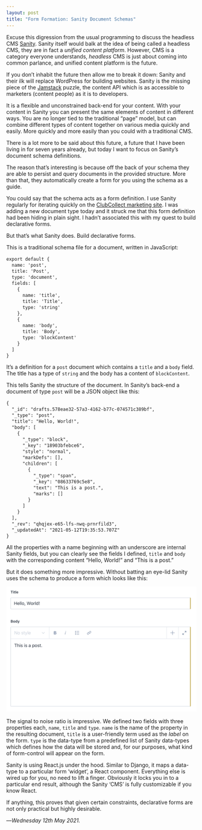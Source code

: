 ```yaml
---
layout: post
title: "Form Formation: Sanity Document Schemas"
---
```


Excuse this digression from the usual programming to discuss the headless CMS [Sanity][sanity]. Sanity itself would balk at the idea of being called a headless CMS, they are in fact a _unified content platform_. However, CMS is a category everyone understands, _headless_ CMS is just about coming into common parlance, and unified content platform is the future.

If you don’t inhabit the future then allow me to break it down: Sanity and their ilk will replace WordPress for building websites. Sanity is the missing piece of the [Jamstack][jam] puzzle, the content API which is as accessible to marketers (content people) as it is to developers.

It is a flexible and unconstrained back-end for your content. With your content in Sanity you can present the same elements of content in different ways. You are no longer tied to the traditional “page” model, but can combine different types of content together on various media quickly and easily. More quickly and more easily than you could with a traditional CMS.

There is a lot more to be said about this future, a future that I have been living in for seven years already, but today I want to focus on Sanity’s document schema definitions.

The reason that’s interesting is because off the back of your schema they are able to persist and query documents in the provided structure. More than that, they automatically create a form for you using the schema as a guide.

You could say that the schema acts as a form definition. I use Sanity regularly for iterating quickly on the [ClubCollect marketing site][cc]. I was adding a new document type today and it struck me that this form definition had been hiding in plain sight. I hadn’t associated this with my quest to build declarative forms.

But that’s what Sanity does. Build declarative forms.

This is a traditional schema file for a document, written in JavaScript:

```
export default {
  name: 'post',
  title: 'Post',
  type: 'document',
  fields: [
    {
      name: 'title',
      title: 'Title',
      type: 'string'
    },
    {
      name: 'body',
      title: 'Body',
      type: 'blockContent'
    }
  ]
}
```

It’s a definition for a `post` document which contains a `title` and a `body` field. The title has a type of `string` and the body has a content of `blockContent`.

This tells Sanity the structure of the document. In Sanity’s back-end a document of type `post` will be a JSON object like this:

```
{
  "_id": "drafts.578eae32-57a3-4162-b77c-074571c389bf",
  "_type": "post",
  "title": "Hello, World!",
  "body": [
    {
      "_type": "block",
      "_key": "18903bfebce6",
      "style": "normal",
      "markDefs": [],
      "children": [
        {
          "_type": "span",
          "_key": "08633769c5e8",
          "text": "This is a post.",
          "marks": []
        }
      ]
    }
  ],
  "_rev": "qhqjex-e65-lfs-nwq-prnrfild3",
  "_updatedAt": "2021-05-12T19:35:53.707Z"
}
```

All the properties with a name beginning with an underscore are internal Sanity fields, but you can clearly see the fields I defined, `title` and `body` with the corresponding content “Hello, World!” and “This is a post.”

But it does something more impressive. Without batting an eye-lid Sanity uses the schema to produce a form which looks like this:

![form with two fields](/assets/images/sanity-post-form.png)

The signal to noise ratio is impressive. We defined two fields with three properties each, `name`, `title` and `type`. `name` is the name of the property in the resulting document, `title` is a user-friendly term used as the _label_ on the form. `type` is the data-type from a predefined list of Sanity data-types which defines how the data will be stored and, for our purposes, what kind of form-control will appear on the form. 

Sanity is using React.js under the hood. Similar to Django, it maps a data-type to a particular form ‘widget’, a React component. Everything else is wired up for you, no need to lift a finger. Obviously it locks you in to a particular end result, although the Sanity ‘CMS’ is fully customizable if you know React.

If anything, this proves that given certain constraints, declarative forms are not only practical but highly desirable.

—*Wednesday 12th May 2021.*

[sanity]: https://www.sanity.io
[jam]: https://jamstack.org
[cc]: https://www.clubcollect.com/en/
